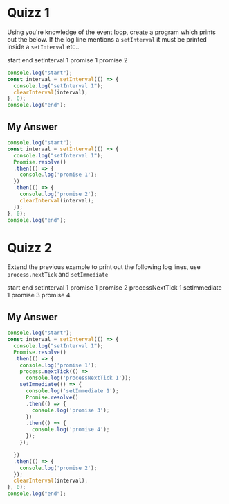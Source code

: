 # Quizz 1

Using you're knowledge of the event loop, create a program which prints out the below. If the log line mentions a `setInterval` it must be printed inside a `setInterval` etc..

start
end
setInterval 1
promise 1
promise 2

```js
console.log("start");
const interval = setInterval(() => {
  console.log("setInterval 1");
  clearInterval(interval);
}, 0);
console.log("end");
```

## My Answer

```js
console.log("start");
const interval = setInterval(() => {
  console.log("setInterval 1");
  Promise.resolve()
  .then(() => {
    console.log('promise 1');
  })
  .then(() => {
    console.log('promise 2');
    clearInterval(interval);
  });  
}, 0);
console.log("end");
```

# Quizz 2

Extend the previous example to print out the following log lines, use `process.nextTick` and `setImmediate`

start
end
setInterval 1
promise 1
promise 2
processNextTick 1
setImmediate 1
promise 3
promise 4

## My Answer

```js
console.log("start");
const interval = setInterval(() => {
  console.log("setInterval 1");
  Promise.resolve()
  .then(() => {
    console.log('promise 1');
    process.nextTick(() => 
      console.log('processNextTick 1'));
    setImmediate(() => {
      console.log('setImmediate 1');  
      Promise.resolve()
      .then(() => {
        console.log('promise 3');
      })
      .then(() => {
        console.log('promise 4');
      });
    });

  })
  .then(() => {
    console.log('promise 2');
  });
  clearInterval(interval);  
}, 0);
console.log("end");
```
